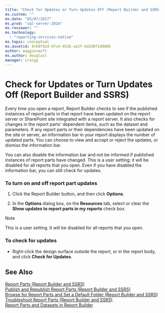 ```yaml
---
title: "Check for Updates or Turn Updates Off (Report Builder and SSRS) | Microsoft Docs"
ms.custom: ""
ms.date: "03/07/2017"
ms.prod: "sql-server-2014"
ms.reviewer: ""
ms.technology: 
  - "reporting-services-native"
ms.topic: conceptual
ms.assetid: 9c69792d-d7c4-453b-ae2f-6d2d071d8606
author: maggiesmsft
ms.author: douglasl
manager: craigg
---
```

# Check for Updates or Turn Updates Off (Report Builder and SSRS)
  Every time you open a report, Report Builder checks to see if the published instances of report parts in that report have been updated on the report server or SharePoint site integrated with a report server. It also checks for changes in the report parts' dependent items, such as the dataset and parameters. If any report parts or their dependencies have been updated on the site or server, an information bar in your report displays the number of updated parts. You can choose to view and accept or reject the updates, or dismiss the information bar.  
  
 You can also disable the information bar and not be informed if published instances of report parts have changed. This is a user setting; it will be disabled for all reports that you open. Even if you have disabled the information bar, you can still check for updates.  
  
### To turn on and off report part updates  
  
1.  Click the Report Builder button, and then click **Options**.  
  
2.  In the **Options** dialog box, on the **Resources** tab, select or clear the **Show updates to report parts in my reports** check box.  
  
> [!NOTE]  
>  This is a user setting. It will be disabled for all reports that you open.  
  
### To check for updates  
  
-   Right-click the design surface outside the report, or in the report body, and click **Check for Updates**.  
  
## See Also  
 [Report Parts &#40;Report Builder and SSRS&#41;](report-parts-report-builder-and-ssrs.md)   
 [Publish and Republish Report Parts &#40;Report Builder and SSRS&#41;](report-design/publish-and-republish-report-parts-report-builder-and-ssrs.md)   
 [Browse for Report Parts and Set a Default Folder &#40;Report Builder and SSRS&#41;](report-design/browse-for-report-parts-and-set-a-default-folder-report-builder-and-ssrs.md)   
 [Troubleshoot Report Parts &#40;Report Builder and SSRS&#41;](../../2014/reporting-services/troubleshoot-report-parts-report-builder-and-ssrs.md)   
 [Report Parts and Datasets in Report Builder](report-data/report-parts-and-datasets-in-report-builder.md)  
  
  
